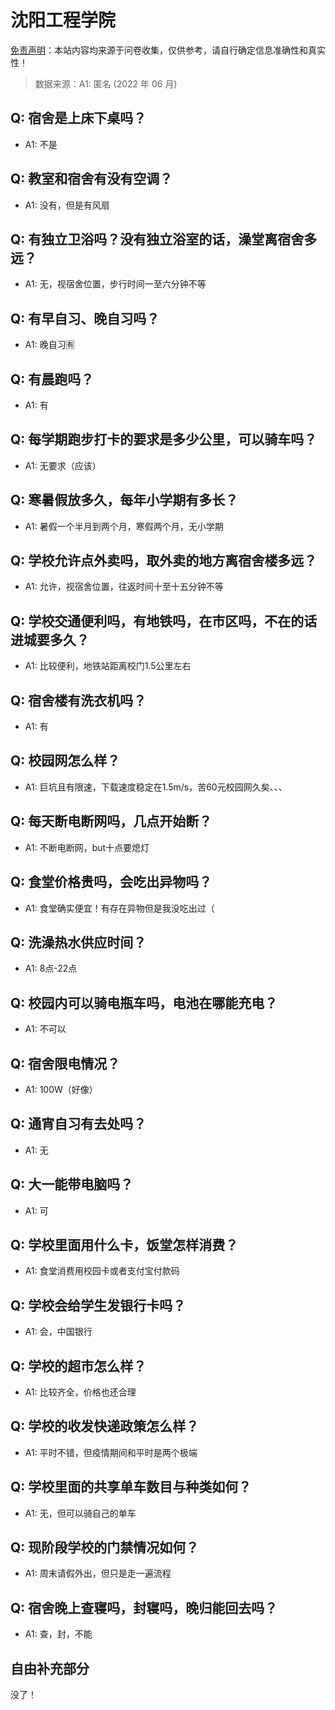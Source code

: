 # 沈阳工程学院

[免责声明](https://colleges.chat/#_3)：本站内容均来源于问卷收集，仅供参考，请自行确定信息准确性和真实性！

> 数据来源：A1: 匿名 (2022 年 06 月)

## Q: 宿舍是上床下桌吗？

- A1: 不是

## Q: 教室和宿舍有没有空调？

- A1: 没有，但是有风扇

## Q: 有独立卫浴吗？没有独立浴室的话，澡堂离宿舍多远？

- A1: 无，视宿舍位置，步行时间一至六分钟不等

## Q: 有早自习、晚自习吗？

- A1: 晚自习🈶

## Q: 有晨跑吗？

- A1: 有

## Q: 每学期跑步打卡的要求是多少公里，可以骑车吗？

- A1: 无要求（应该）

## Q: 寒暑假放多久，每年小学期有多长？

- A1: 暑假一个半月到两个月，寒假两个月，无小学期

## Q: 学校允许点外卖吗，取外卖的地方离宿舍楼多远？

- A1: 允许，视宿舍位置，往返时间十至十五分钟不等

## Q: 学校交通便利吗，有地铁吗，在市区吗，不在的话进城要多久？

- A1: 比较便利，地铁站距离校门1.5公里左右

## Q: 宿舍楼有洗衣机吗？

- A1: 有

## Q: 校园网怎么样？

- A1: 巨坑且有限速，下载速度稳定在1.5m/s，苦60元校园网久矣、、、

## Q: 每天断电断网吗，几点开始断？

- A1: 不断电断网，but十点要熄灯

## Q: 食堂价格贵吗，会吃出异物吗？

- A1: 食堂确实便宜！有存在异物但是我没吃出过（

## Q: 洗澡热水供应时间？

- A1: 8点-22点

## Q: 校园内可以骑电瓶车吗，电池在哪能充电？

- A1: 不可以

## Q: 宿舍限电情况？

- A1: 100W（好像）

## Q: 通宵自习有去处吗？

- A1: 无

## Q: 大一能带电脑吗？

- A1: 可

## Q: 学校里面用什么卡，饭堂怎样消费？

- A1: 食堂消费用校园卡或者支付宝付款码

## Q: 学校会给学生发银行卡吗？

- A1: 会，中国银行

## Q: 学校的超市怎么样？

- A1: 比较齐全，价格也还合理

## Q: 学校的收发快递政策怎么样？

- A1: 平时不错，但疫情期间和平时是两个极端

## Q: 学校里面的共享单车数目与种类如何？

- A1: 无，但可以骑自己的单车

## Q: 现阶段学校的门禁情况如何？

- A1: 周末请假外出，但只是走一遍流程

## Q: 宿舍晚上查寝吗，封寝吗，晚归能回去吗？

- A1: 查，封，不能

## 自由补充部分

没了！